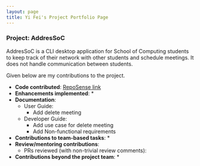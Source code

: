 ```yaml
---
layout: page
title: Yi Fei's Project Portfolio Page
---
```


### Project: AddresSoC

AddresSoC is a CLI desktop application for School of Computing students to keep track of their network with other students and schedule meetings. It does not handle communication between students.

Given below are my contributions to the project.

* **Code contributed**: [RepoSense link](https://nus-cs2103-ay2122s2.github.io/tp-dashboard/?search=yifei2&breakdown=true)
* **Enhancements implemented**:
  *
* **Documentation**:
  * User Guide:
    * Add delete meeting
  * Developer Guide:
    * Add use case for delete meeting
    * Add Non-functional requirements 
* **Contributions to team-based tasks**:
  * 
* **Review/mentoring contributions**:
  * PRs reviewed (with non-trivial review comments):
* **Contributions beyond the project team**:
  *
